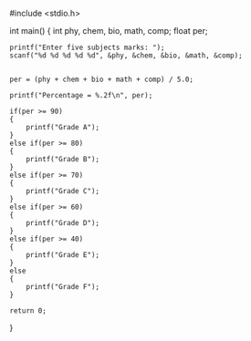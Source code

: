 
#include <stdio.h>

int main()
{
    int phy, chem, bio, math, comp;
    float per;

    printf("Enter five subjects marks: ");
    scanf("%d %d %d %d %d", &phy, &chem, &bio, &math, &comp);


    per = (phy + chem + bio + math + comp) / 5.0;

    printf("Percentage = %.2f\n", per);

    if(per >= 90)
    {
        printf("Grade A");
    }
    else if(per >= 80)
    {
        printf("Grade B");
    }
    else if(per >= 70)
    {
        printf("Grade C");
    }
    else if(per >= 60)
    {
        printf("Grade D");
    }
    else if(per >= 40)
    {
        printf("Grade E");
    }
    else
    {
        printf("Grade F");
    }

    return 0;
}
